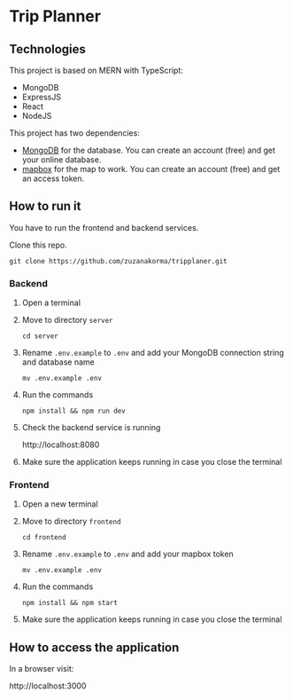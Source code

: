 # Trip Planner

## Technologies

This project is based on MERN with TypeScript:

- MongoDB
- ExpressJS
- React
- NodeJS

This project has two dependencies:

- [MongoDB](https://www.mongodb.com/cloud/atlas/register) for the database. You can create an account (free) and get your online database.
- [mapbox](https://www.mapbox.com/) for the map to work. You can create an account (free) and get an access token.

## How to run it

You have to run the frontend and backend services.

Clone this repo.

```console
git clone https://github.com/zuzanakorma/tripplaner.git
```

### Backend

1. Open a terminal

1. Move to directory `server`

   ```console
   cd server
   ```

1. Rename `.env.example` to `.env` and add your MongoDB connection string and database name

   ```console
   mv .env.example .env
   ```

1. Run the commands

   ```console
   npm install && npm run dev
   ```

1. Check the backend service is running

   http://localhost:8080

1. Make sure the application keeps running in case you close the terminal

### Frontend

1. Open a new terminal

1. Move to directory `frontend`

   ```console
   cd frontend
   ```

1. Rename `.env.example` to `.env` and add your mapbox token

   ```console
   mv .env.example .env
   ```

1. Run the commands

   ```console
   npm install && npm start
   ```

1. Make sure the application keeps running in case you close the terminal

## How to access the application

In a browser visit:

http://localhost:3000

